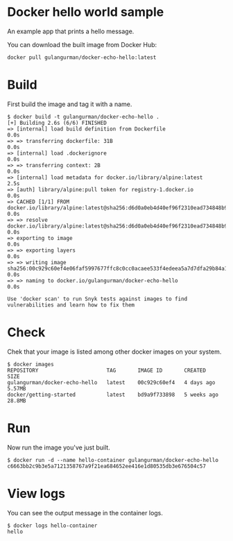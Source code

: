 # Docker hello world sample

An example app that prints a hello message.

You can download the built image from Docker Hub:

    docker pull gulangurman/docker-echo-hello:latest

# Build

First build the image and tag it with a name.

    $ docker build -t gulangurman/docker-echo-hello . 
    [+] Building 2.6s (6/6) FINISHED
    => [internal] load build definition from Dockerfile                                                               0.0s
    => => transferring dockerfile: 31B                                                                                0.0s
    => [internal] load .dockerignore                                                                                  0.0s
    => => transferring context: 2B                                                                                    0.0s
    => [internal] load metadata for docker.io/library/alpine:latest                                                   2.5s
    => [auth] library/alpine:pull token for registry-1.docker.io                                                      0.0s
    => CACHED [1/1] FROM docker.io/library/alpine:latest@sha256:d6d0a0eb4d40ef96f2310ead734848b9c819bb97c9d846385c4a  0.0s
    => => resolve docker.io/library/alpine:latest@sha256:d6d0a0eb4d40ef96f2310ead734848b9c819bb97c9d846385c4aca17671  0.0s
    => exporting to image                                                                                             0.0s
    => => exporting layers                                                                                            0.0s
    => => writing image sha256:00c929c60ef4e06faf5997677ffc8c0cc0acaee533f4edeea5a7d7dfa29b84a1                       0.0s
    => => naming to docker.io/gulangurman/docker-echo-hello                                                           0.0s

    Use 'docker scan' to run Snyk tests against images to find vulnerabilities and learn how to fix them
    

# Check

Chek that your image is listed among other docker images on your system.

    $ docker images
    REPOSITORY                      TAG       IMAGE ID       CREATED       SIZE
    gulangurman/docker-echo-hello   latest    00c929c60ef4   4 days ago    5.57MB
    docker/getting-started          latest    bd9a9f733898   5 weeks ago   28.8MB
  
# Run

Now run the image you've just built.

    $ docker run -d --name hello-container gulangurman/docker-echo-hello
    c6663bb2c9b3e5a7121358767a9f21ea684652ee416e1d80535db3e676504c57   

# View logs

You can see the output message in the container logs.

    $ docker logs hello-container    
    hello
